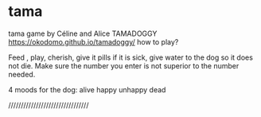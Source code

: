 # tama
tama game by Céline and Alice
TAMADOGGY
https://okodomo.github.io/tamadoggy/
how to play?

Feed , play, cherish, give it pills if it is sick, give water to the dog so it does not die.
Make sure the number you enter is not superior to the number needed.

4 moods for the dog:
alive
happy
unhappy
dead

////////////////////////////////
